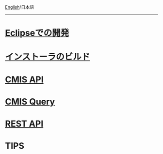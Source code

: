 [English](https://github.com/aegif/NemakiWare/wiki/Development)/日本語 
***
# [Eclipseでの開発](https://github.com/aegif/NemakiWare/wiki/%E9%96%8B%E7%99%BA_-Eclipse%E3%81%A7%E3%81%AE%E9%96%8B%E7%99%BA)
# [インストーラのビルド](https://github.com/aegif/NemakiWare/wiki/%E9%96%8B%E7%99%BA_-%E3%82%A4%E3%83%B3%E3%82%B9%E3%83%88%E3%83%BC%E3%83%A9%E3%81%AE%E3%83%93%E3%83%AB%E3%83%89)
# [CMIS API](https://github.com/aegif/NemakiWare/wiki/%E9%96%8B%E7%99%BA_-CMIS-API)
# [CMIS Query](https://github.com/aegif/NemakiWare/wiki/%E9%96%8B%E7%99%BA_-CMIS-Query)
# [REST API](https://github.com/aegif/NemakiWare/wiki/%E9%96%8B%E7%99%BA_-REST-API)
# TIPS